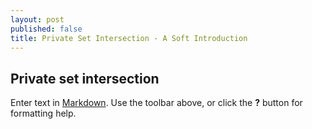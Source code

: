 ```yaml
---
layout: post
published: false
title: Private Set Intersection - A Soft Introduction
---
```

## Private set intersection

Enter text in [Markdown](http://daringfireball.net/projects/markdown/). Use the toolbar above, or click the **?** button for formatting help.
